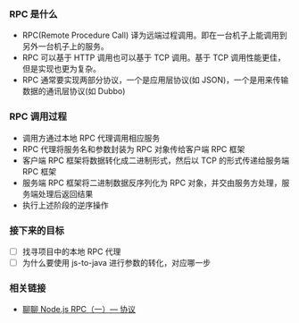 ### RPC 是什么

* RPC(Remote Procedure Call) 译为远端过程调用。即在一台机子上能调用到另外一台机子上的服务。
* RPC 可以基于 HTTP 调用也可以基于 TCP 调用。基于 TCP 调用性能更佳，但是实现也更为复杂。
* RPC 通常要实现两部分协议，一个是应用层协议(如 JSON)，一个是用来传输数据的通讯层协议(如 Dubbo)

### RPC 调用过程

* 调用方通过本地 RPC 代理调用相应服务
* RPC 代理将服务名和参数封装为 RPC 对象传给客户端 RPC 框架
* 客户端 RPC 框架将数据转化成二进制形式，然后以 TCP 的形式传递给服务端 RPC 框架
* 服务端 RPC 框架将二进制数据反序列化为 RPC 对象，并交由服务方处理，服务端处理后返回结果
* 执行上述阶段的逆序操作

### 接下来的目标

- [ ] 找寻项目中的本地 RPC 代理
- [ ] 为什么要使用 js-to-java 进行参数的转化，对应哪一步

### 相关链接

* [聊聊 Node.js RPC（一）— 协议](https://www.yuque.com/egg/nodejs/dklip5)